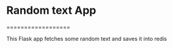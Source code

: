 # Random text App
==================

This Flask app fetches some random text and saves it into redis
